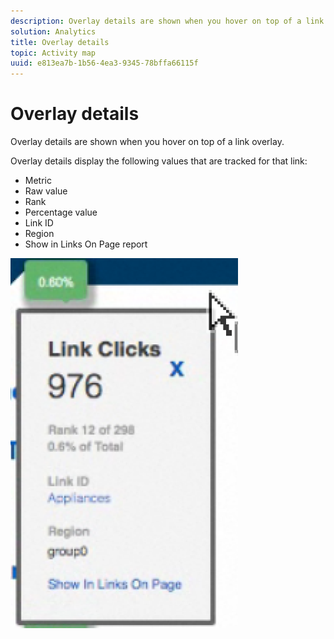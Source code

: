 ```yaml
---
description: Overlay details are shown when you hover on top of a link overlay.
solution: Analytics
title: Overlay details
topic: Activity map
uuid: e813ea7b-1b56-4ea3-9345-78bffa66115f
---
```


# Overlay details

Overlay details are shown when you hover on top of a link overlay.

Overlay details display the following values that are tracked for that link:

* Metric 
* Raw value 
* Rank 
* Percentage value 
* Link ID 
* Region 
* Show in Links On Page report

![](assets/overlay_details.png)

